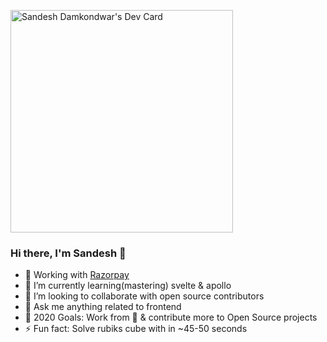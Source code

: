 <a href="https://app.daily.dev/sandeshdamkondw"><img src="https://api.daily.dev/devcards/v2/y-bwq2R07.png?type=default&r=64r" width="356" alt="Sandesh Damkondwar's Dev Card"/></a>

### Hi there, I'm Sandesh 👋

- 🔭 Working with [Razorpay](https://razorpay.com "Razorpay")
- 🌱 I’m currently learning(mastering) svelte & apollo
- 👯 I’m looking to collaborate with open source contributors
- 💬 Ask me anything related to frontend
- 🥅 2020 Goals: Work from 🏡 & contribute more to Open Source projects
- ⚡ Fun fact: Solve rubiks cube with in ~45-50 seconds

